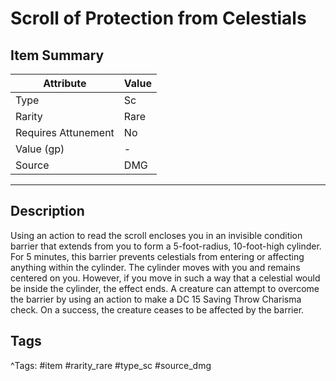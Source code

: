 # Scroll of Protection from Celestials

## Item Summary

| Attribute            | Value                        |
|----------------------|------------------------------|
| Type                 | Sc |
| Rarity               | Rare             |
| Requires Attunement  | No                |
| Value (gp)           | -    |
| Source               | DMG |

---

## Description

Using an action to read the scroll encloses you in an invisible condition barrier that extends from you to form a 5-foot-radius, 10-foot-high cylinder. For 5 minutes, this barrier prevents celestials from entering or affecting anything within the cylinder. The cylinder moves with you and remains centered on you. However, if you move in such a way that a celestial would be inside the cylinder, the effect ends. A creature can attempt to overcome the barrier by using an action to make a DC 15 Saving Throw Charisma check. On a success, the creature ceases to be affected by the barrier.

## Tags

^Tags: #item #rarity_rare #type_sc #source_dmg